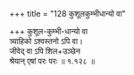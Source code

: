 +++
title = "128 कुशूलकुम्भीधान्यो वा"

+++
कुशूल-कुम्भी-धान्यो वा  
त्र्याहिको ऽश्वस्तनो ऽपि वा।  
जीवेद् वा ऽपि शिल+उञ्छेन  
श्रेयान् एषां परः परः  ॥ १.१२८ ॥